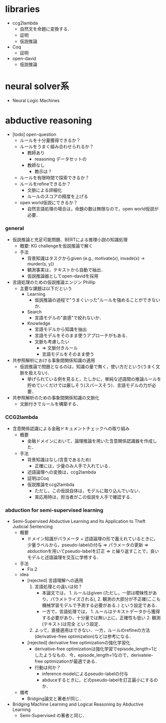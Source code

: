 # libraries
* ccg2lambda
    - 自然文を命題に変換する．
    - 証明
    - 仮説推論
* Coq
    - 証明
* open-david
    - 仮説推論



# neural solver系
* Neural Logic Machines







# abductive reasoning
* [todo] open-question
    - ルールを十分量獲得できるか？
    - ルールをうまく組み合わせられるか？
        - 教師あり
            * reasoning データセットの
        - 教師なし
            * 教示は？
    * ルールを有限時間で探索できるか？
    - ルールをrefineできるか？
        - 文脈による詳細化
        - ルールのスコアの精度を上げる
    * open world仮説にできるか？
        - 自然言語処理の場合は，命題の数は無限なので，open world仮説が必要．

### general
* 仮説推論と充足可能問題、BERTによる推理小説の知識処理
    - 概要: KG challengeを仮説推論で解く
    - 手法
        * 背景知識はタスクからgiven (e.g., motivate(x), invade(x) -> murder(s, y))
        * 観測事実は，テキストから自動で抽出．
        * 仮説推論器としてopen-davidを採用
* 言語処理のための仮説推論エンジン Phillip
    - 主要な課題は以下だという
        - Learning
            * 仮説推論の過程で"うまくいった"ルールを強めることができないか．
        - Search
            * 言語モデルの"直感"で絞れないか．
        - Knowledge
            * 言語モデルから知識を抽出
            * 言語モデルをそのまま使うアプローチがもある．
            * 文脈も考慮したい
                * => 文脈付きルール
                * 言語モデルをそのまま使う
* 共参照解析における事象間関係知識の適用
    - 仮説推論で問題となるのは，知識の量で無く，使い方だという(うまく文脈を扱えない)．
        - 挙げられている例を見ると，たしかに，単純な述語間の推論ルールを貯めていくだけでは厳しそう(スパースそう)．言語モデルの力が必要．
* 共参照解析のための事象間関係知識の文脈化
    - 文脈付きでルールを構築する．

### CCG2lambda
* 含意関係認識による金融ドキュメントチェックへの取り組み
    - 概要
        * 金融ドメインにおいて，論理推論を用いた含意関係認識器を作成した．
    - 手法
        * 背景知識はなし(含意であるため)
            - 正確には，少量のみ人手で入れている．
        * 述語論理への変換は，ccg2lambda
        * 証明はCoq
        * 仮説推論をccg2lambda
            - ただし，この仮説自体は，モデルに取り込んでいない．
            - 実応用時は，担当者がこの仮説を人手で確認する．

### abduction for semi-supervised learning
* Semi-Supervised Abductive Learning and Its Application to Theft Judicial Sentencing
    - 概要
        - ドメイン知識がパラメータ + 述語論理の形で蓄えれているときに，少量ラベルから，pseudo-labelの付与 => パラメータの更新 => abductionを用いてpseudo-labelを訂正 => と繰り返すことで，良いモデルと述語論理を交互に学修する．
    - 手法
        - Fix.2
    - idea
        * [rejected] 言語理解への適用
            1. 言語処理との違いは何？
                - 本論文では， 1. ルールはgiven (ただし，一部は曖昧性があり，パラメトライズされる), 2. 観測の大部分が不正確(ここも機械学習モデルで予測する必要がある．) という設定である．
                - 一方で，言語処理では， 1. ルールはテキストデータから獲得する必要があり，十分量では無い上に，正確性も低い 2. 観測(テキスト)は完全 という設定．
            2. よって，直接適用はできない．一方，ルールのrefineの方法(derivative-free optimization)などは参考になる．
        * [rejected] derivative free optimizationの強化学習化
            - derivative-free optimizationは強化学習でepisode_length=1としたようなもの．今，episode_length=1なので，derivateie-free optimizationが最適である．
            - 行動は何か？
                * inference modelによるpseudo-labelの付与
                * abduceするときに，どのpseudo-labelを訂正最小にするのか．
    - 備考
        - Bridging論文と著者が同じ．
* Bridging Machine Learning and Logical Reasoning by Abductive Learning
    - Semi-Supervised の著者と同じ．

